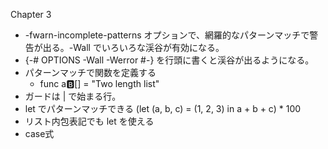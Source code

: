 Chapter 3

* -fwarn-incomplete-patterns オプションで、網羅的なパターンマッチで警告が出る。-Wall でいろいろな渓谷が有効になる。
* {-# OPTIONS -Wall -Werror #-} を行頭に書くと渓谷が出るようになる。
* パターンマッチで関数を定義する
  * func a:b:[] = "Two length list"
* ガードは  | で始まる行。
* let でパターンマッチできる (let (a, b, c) = (1, 2, 3) in a + b + c) * 100
* リスト内包表記でも let を使える
* case式

